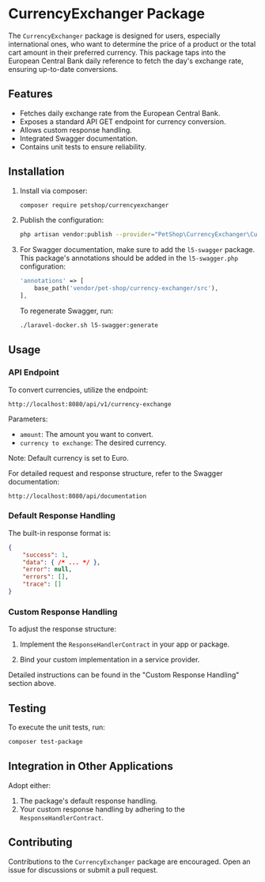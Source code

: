 # CurrencyExchanger Package

The `CurrencyExchanger` package is designed for users, especially international ones, who want to determine the price of a product or the total cart amount in their preferred currency. This package taps into the European Central Bank daily reference to fetch the day's exchange rate, ensuring up-to-date conversions.

## Features

- Fetches daily exchange rate from the European Central Bank.
- Exposes a standard API GET endpoint for currency conversion.
- Allows custom response handling.
- Integrated Swagger documentation.
- Contains unit tests to ensure reliability.

## Installation

1. Install via composer:

   ```bash
   composer require petshop/currencyexchanger
   ```

2. Publish the configuration:

   ```bash
   php artisan vendor:publish --provider="PetShop\CurrencyExchanger\CurrencyExchangerServiceProvider"
   ```

3. For Swagger documentation, make sure to add the `l5-swagger` package. This package's annotations should be added in the `l5-swagger.php` configuration:

   ```php
   'annotations' => [
       base_path('vendor/pet-shop/currency-exchanger/src'),
   ],
   ```

   To regenerate Swagger, run:

   ```bash
   ./laravel-docker.sh l5-swagger:generate
   ```

## Usage

### API Endpoint

To convert currencies, utilize the endpoint:

```
http://localhost:8080/api/v1/currency-exchange
```

Parameters:

- `amount`: The amount you want to convert.
- `currency to exchange`: The desired currency.

Note: Default currency is set to Euro.

For detailed request and response structure, refer to the Swagger documentation:

```
http://localhost:8080/api/documentation
```

### Default Response Handling

The built-in response format is:

```json
{
    "success": 1,
    "data": { /* ... */ },
    "error": null,
    "errors": [],
    "trace": []
}
```

### Custom Response Handling

To adjust the response structure:

1. Implement the `ResponseHandlerContract` in your app or package.
   
2. Bind your custom implementation in a service provider.

Detailed instructions can be found in the "Custom Response Handling" section above.

## Testing

To execute the unit tests, run:

```bash
composer test-package
```

## Integration in Other Applications

Adopt either:

1. The package's default response handling.
2. Your custom response handling by adhering to the `ResponseHandlerContract`.

## Contributing

Contributions to the `CurrencyExchanger` package are encouraged. Open an issue for discussions or submit a pull request.